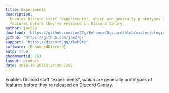 ```yaml
---
title: Experiments
description:
  Enables Discord staff "experiments", which are generally prototypes of
  features before they're released on Discord Canary.
author: joe27g
download: 'https://github.com/joe27g/EnhancedDiscord/blob/master/plugins/experiments.js'
github: 'https://github.com/joe27g/'
support: 'https://discord.gg/XAvh9tq'
software: [EnhancedDiscord]
auto: true
ghcommentid: 163
layout: product
date: 2018-10-26T15:28:50.718Z
---
```

Enables Discord staff "experiments", which are generally prototypes of features before they're released on Discord Canary.